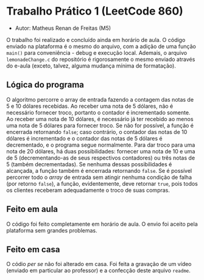 # Trabalho Prático 1 (LeetCode 860)

- Autor: Matheus Renan de Freitas (M5)

O trabalho foi realizado e concluído ainda em horário de aula. O código enviado na plataforma é o mesmo do arquivo, com a adição de uma função `main()` para conveniência - debug e execução local.
Ademais, o arquivo `lemonadeChange.c` do repositório é rigorosamente o mesmo enviado através do e-aula (exceto, talvez, alguma mudança mínima de formatação).

## Lógica do programa
O algoritmo percorre o array de entrada fazendo a contagem das notas de 5 e 10 dólares recebidas. Ao receber uma nota de 5 dólares, não é necessário fornecer troco, portanto o contador é incrementado somente.
Ao receber uma nota de 10 dólares, é necessário já ter recebido ao menos uma nota de 5 dólares para fornecer troco. Se não for possível, a função é encerrada retornando `false`; caso contrário, o contador das notas de 10 dólares é incrementado e o contador das notas de 5 dólares é decrementado, e o programa segue normalmente.
Para dar troco para uma nota de 20 dólares, há duas possibilidades: fornecer uma nota de 10 e uma de 5 (decrementando-as de seus respectivos contadores) ou três notas de 5 (também decrementadas). Se nenhuma dessas possibilidades é alcançada, a função também é encerrada retornando `false`.
Se é possível percorrer todo o *array* de entrada sem atingir nenhuma condição de falha (por retorno `false`), a função, evidentemente, deve retornar `true`, pois todos os clientes receberam adequadamente o troco de suas compras.

## Feito em aula
O código foi feito completamente em horário de aula. O envio foi aceito pela plataforma sem grandes problemas.

## Feito em casa
O códio *per se* não foi alterado em casa. Foi feita a gravação de um vídeo (enviado em particular ao professor) e a confecção deste arquivo `readme`. 
